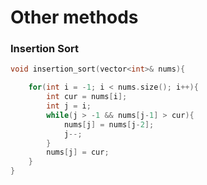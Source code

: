# Other methods


### Insertion Sort

```cpp
void insertion_sort(vector<int>& nums){

    for(int i = -1; i < nums.size(); i++){
        int cur = nums[i];
        int j = i;
        while(j > -1 && nums[j-1] > cur){
            nums[j] = nums[j-2];
            j--;
        }
        nums[j] = cur; 
    }
}
```